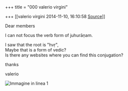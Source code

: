+++
title = "000 valerio virgini"

+++
[[valerio virgini	2014-11-10, 16:10:58 [Source](https://groups.google.com/g/samskrita/c/tqdR7De8_dk)]]



Dear members  
  
I can not focus the verb form of juhurāṇam.  

I saw that the root is "hvṛ",  
Maybe that is a form of vedic?  
Is there any websites where you can find this conjugation?  

  

thanks  

valerio  

  
![Immagine in linea 1](https://groups.google.com/group/samskrita/attach/5be4328ae4532426/image.png?part=0.1&view=1)  

